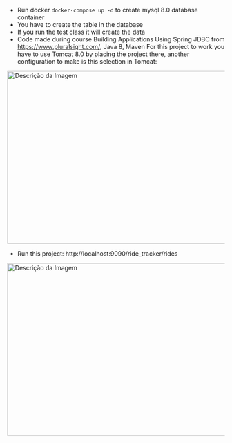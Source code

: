 - Run docker ```docker-compose up -d``` to create mysql 8.0 database container
- You have to create the table in the database
- If you run the test class it will create the data
- Code made during course Building Applications Using Spring JDBC from https://www.pluralsight.com/, Java 8, Maven For this project to work you have to use Tomcat 8.0 by placing the project there, another configuration to make is this selection in Tomcat:
<img src="https://github.com/walyson-scarazzati/OqueSpringMVCDevmedia/assets/53382989/4c4a08db-8ddc-4cce-a7f0-c09670235fb9" alt="Descrição da Imagem" width="600" height="400" />

- Run this project: http://localhost:9090/ride_tracker/rides
<img src="https://github.com/walyson-scarazzati/ride_tracker/assets/53382989/7beac0ba-c148-4851-9beb-9bf60cf5c494" alt="Descrição da Imagem" width="650" height="400" />


